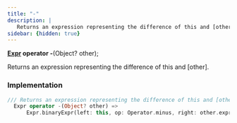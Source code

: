 ```yaml
---
title: "-"
description: |
   Returns an expression representing the difference of this and [other].
sidebar: {hidden: true}
---
```

<span class="dart-code"><strong>[Expr] operator -</strong>(<span class="nobr">Object? other</span>);</span>

 Returns an expression representing the difference of this and [other].
### Implementation
```dart
/// Returns an expression representing the difference of this and [other].
  Expr operator -(Object? other) =>
      Expr.binaryExpr(left: this, op: Operator.minus, right: other.expr);
```

[Expr]: /reference/classes/expr/
